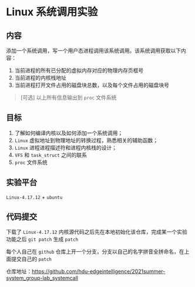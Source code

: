 # Linux 系统调用实验

## 内容

添加一个系统调用，写一个用户态进程调用该系统调用。该系统调用获取以下内容：

1. 当前进程的所有已分配的虚拟内存对应的物理内存页框号
2. 当前进程的内核栈地址
3. 当前进程打开文件占用的磁盘块总数，以及每个文件占用的磁盘块号

> [可选] 以上所有信息输出到 `proc` 文件系统

## 目标

1. 了解如何编译内核以及如何添加一个系统调用；
2.  `Linux` 虚拟地址到物理地址的转换过程，熟悉相关的辅助函数；
3.  `Linux` 进程进程描述符和进程内核栈的设计；
4.  `VFS` 和 `task_struct` 之间的联系
5. `proc` 文件系统

## 实验平台

`Linux-4.17.12` + `ubuntu`

## 代码提交

下载了 `Linux-4.17.12` 内核源代码之后先在本地初始化该仓库，完成某一个实验功能之后 `git patch` 生成 `patch`

每个人自己在 `github` 仓库上开一个分支，分支以自己的名字拼音全拼命名，在上面提交自己的 `patch`

仓库地址：https://github.com/hdu-edgeintelligence/2021summer-system_group-lab_systemcall


